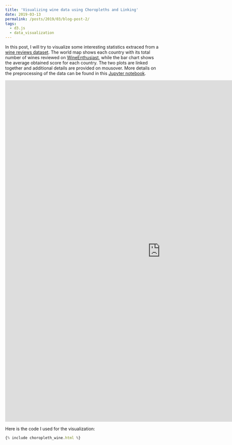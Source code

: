 ```yaml
---
title: 'Visualizing wine data using Choropleths and Linking'
date: 2019-03-13
permalink: /posts/2019/03/blog-post-2/
tags:
  - d3.js
  - data_visualization
---
```


In this post, I will try to visualize some interesting statistics extraced from a [wine reviews dataset](https://www.kaggle.com/zynicide/wine-reviews). The world map shows each country with its total number of wines reviewed on [WineEnthusiast](https://www.winemag.com/?s=&drink_type=wine), while the bar chart shows the average obtained score for each country. The two plots are linked together and additional details are provided on mousover. More details on the preprocessing of the data can be found in this [Jupyter notebook](https://github.com/ClonedOne/exp_nbs/blob/master/wine_dataset_exploration.ipynb).


<iframe src="http://localhost:4000/files/choropleth_wine.html" style="width: 1000px; height: 1100px; border: 0px"></iframe>

Here is the code I used for the visualization:

```javascript
{% include choropleth_wine.html %}
```

